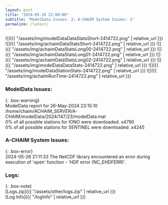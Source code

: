 ```yaml
---
layout: post
title: "2024-05-26 22:00:00"
subtitle: "ModelData Issues: 2; A-CHAIM System Issues: 1"
permalink: /latest/
---
```


![]({{ "/assets/img/modelDataDataStatsShort-2414722.png" | relative_url }})
![]({{ "/assets/img/achaimDataStatsShort-2414722.png" | relative_url }})
![]({{ "/assets/img/achaimDataStatsLong00-2414722.png" | relative_url }})
![]({{ "/assets/img/achaimDataStatsLong01-2414722.png" | relative_url }})
![]({{ "/assets/img/achaimDataStatsLong02-2414722.png" | relative_url }})
![]({{ "/assets/img/modelDataDataStats-2414722.png" | relative_url }})
![]({{ "/assets/img/modelDataStationStats-2414722.png" | relative_url }})
![]({{ "/assets/img/achaimRunTime-2414722.png" | relative_url }})


### ModelData Issues:  
  
{: .box-warning}  
 ModelData report for 26-May-2024 23:15:10   
 /home/chaim/ACHAIM_SERVER/A-CHAIM/modelData/2024/147/23/modelData.mat   
 0% of all possible stations for IONO were downloaded. x4790   
 0% of all possible stations for SENTINEL were downloaded. x4245   
  
### A-CHAIM System Issues:  
  
{: .box-error}  
2024-05-26 21:11:33 The NetCDF library encountered an error during execution of 'open' function - 'HDF error (NC_EHDFERR)'.  

### Logs:  
  
{: .box-note}  
[Logs.zip]({{ "/assets/other/logs.zip" | relative_url }})  
[Log Info]({{ "/logInfo" | relative_url }})  

